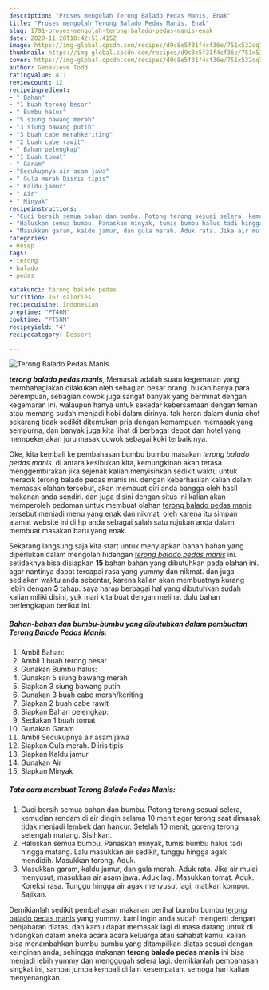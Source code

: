 ```yaml
---
description: "Proses mengolah Terong Balado Pedas Manis, Enak"
title: "Proses mengolah Terong Balado Pedas Manis, Enak"
slug: 1791-proses-mengolah-terong-balado-pedas-manis-enak
date: 2020-11-28T10:42:51.415Z
image: https://img-global.cpcdn.com/recipes/d9c8e5f31f4cf36e/751x532cq70/terong-balado-pedas-manis-foto-resep-utama.jpg
thumbnail: https://img-global.cpcdn.com/recipes/d9c8e5f31f4cf36e/751x532cq70/terong-balado-pedas-manis-foto-resep-utama.jpg
cover: https://img-global.cpcdn.com/recipes/d9c8e5f31f4cf36e/751x532cq70/terong-balado-pedas-manis-foto-resep-utama.jpg
author: Genevieve Todd
ratingvalue: 4.1
reviewcount: 12
recipeingredient:
- " Bahan"
- "1 buah terong besar"
- " Bumbu halus"
- "5 siung bawang merah"
- "3 siung bawang putih"
- "3 buah cabe merahkeriting"
- "2 buah cabe rawit"
- " Bahan pelengkap"
- "1 buah tomat"
- " Garam"
- "Secukupnya air asam jawa"
- " Gula merah Diiris tipis"
- " Kaldu jamur"
- " Air"
- " Minyak"
recipeinstructions:
- "Cuci bersih semua bahan dan bumbu. Potong terong sesuai selera, kemudian rendam di air dingin selama 10 menit agar terong saat dimasak tidak menjadi lembek dan hancur. Setelah 10 menit, goreng terong setengah matang. Sisihkan."
- "Haluskan semua bumbu. Panaskan minyak, tumis bumbu halus tadi hingga matang. Lalu masukkan air sedikit, tunggu hingga agak mendidih. Masukkan terong. Aduk."
- "Masukkan garam, kaldu jamur, dan gula merah. Aduk rata. Jika air mulai menyusut, masukkan air asam jawa. Aduk lagi. Masukkan tomat. Aduk. Koreksi rasa. Tunggu hingga air agak menyusut lagi, matikan kompor. Sajikan."
categories:
- Resep
tags:
- terong
- balado
- pedas

katakunci: terong balado pedas 
nutrition: 167 calories
recipecuisine: Indonesian
preptime: "PT40M"
cooktime: "PT58M"
recipeyield: "4"
recipecategory: Dessert

---
```



![Terong Balado Pedas Manis](https://img-global.cpcdn.com/recipes/d9c8e5f31f4cf36e/751x532cq70/terong-balado-pedas-manis-foto-resep-utama.jpg)

<b><i>terong balado pedas manis</i></b>, Memasak adalah suatu kegemaran yang membahagiakan dilakukan oleh sebagian besar orang. bukan hanya para perempuan, sebagian cowok juga sangat banyak yang berminat dengan kegemaran ini. walaupun hanya untuk sekedar kebersamaan dengan teman atau memang sudah menjadi hobi dalam dirinya. tak heran dalam dunia chef sekarang tidak sedikit ditemukan pria dengan kemampuan memasak yang sempurna, dan banyak juga kita lihat di berbagai depot dan hotel yang mempekerjakan juru masak cowok sebagai koki terbaik nya.

Oke, kita kembali ke pembahasan bumbu bumbu masakan <i>terong balado pedas manis</i>. di antara kesibukan kita, kemungkinan akan terasa menggembirakan jika sejenak kalian menyisihkan sedikit waktu untuk meracik terong balado pedas manis ini. dengan keberhasilan kalian dalam memasak olahan tersebut, akan membuat diri anda bangga oleh hasil makanan anda sendiri. dan juga disini dengan situs ini kalian akan memperoleh pedoman untuk membuat olahan <u>terong balado pedas manis</u> tersebut menjadi menu yang enak dan nikmat, oleh karena itu simpan alamat website ini di hp anda sebagai salah satu rujukan anda dalam membuat masakan baru yang enak.




Sekarang langsung saja kita start untuk menyiapkan bahan bahan yang diperlukan dalam mengolah hidangan <u><i>terong balado pedas manis</i></u> ini. setidaknya bisa disiapkan <b>15</b> bahan bahan yang dibutuhkan pada olahan ini. agar nantinya dapat tercapai rasa yang yummy dan nikmat. dan juga sediakan waktu anda sebentar, karena kalian akan membuatnya kurang lebih dengan <b>3</b> tahap. saya harap berbagai hal yang dibutuhkan sudah kalian miliki disini, yuk mari kita buat dengan melihat dulu bahan perlengkapan berikut ini.

<!--inarticleads1-->

##### Bahan-bahan dan bumbu-bumbu yang dibutuhkan dalam pembuatan Terong Balado Pedas Manis:

1. Ambil  Bahan:
1. Ambil 1 buah terong besar
1. Gunakan  Bumbu halus:
1. Gunakan 5 siung bawang merah
1. Siapkan 3 siung bawang putih
1. Gunakan 3 buah cabe merah/keriting
1. Siapkan 2 buah cabe rawit
1. Siapkan  Bahan pelengkap:
1. Sediakan 1 buah tomat
1. Gunakan  Garam
1. Ambil Secukupnya air asam jawa
1. Siapkan  Gula merah. Diiris tipis
1. Siapkan  Kaldu jamur
1. Gunakan  Air
1. Siapkan  Minyak




<!--inarticleads2-->

##### Tata cara membuat Terong Balado Pedas Manis:

1. Cuci bersih semua bahan dan bumbu. Potong terong sesuai selera, kemudian rendam di air dingin selama 10 menit agar terong saat dimasak tidak menjadi lembek dan hancur. Setelah 10 menit, goreng terong setengah matang. Sisihkan.
1. Haluskan semua bumbu. Panaskan minyak, tumis bumbu halus tadi hingga matang. Lalu masukkan air sedikit, tunggu hingga agak mendidih. Masukkan terong. Aduk.
1. Masukkan garam, kaldu jamur, dan gula merah. Aduk rata. Jika air mulai menyusut, masukkan air asam jawa. Aduk lagi. Masukkan tomat. Aduk. Koreksi rasa. Tunggu hingga air agak menyusut lagi, matikan kompor. Sajikan.




Demikianlah sedikit pembahasan makanan perihal bumbu bumbu <u>terong balado pedas manis</u> yang yummy. kami ingin anda sudah mengerti dengan penjabaran diatas, dan kamu dapat memasak lagi di masa datang untuk di hidangkan dalam aneka acara acara keluarga atau sahabat kamu. kalian bisa menambahkan bumbu bumbu yang ditampilkan diatas sesuai dengan keinginan anda, sehingga makanan <b>terong balado pedas manis</b> ini bisa menjadi lebih yummy dan menggugah selera lagi. demikianlah pembahasan singkat ini, sampai jumpa kembali di lain kesempatan. semoga hari kalian menyenangkan.
